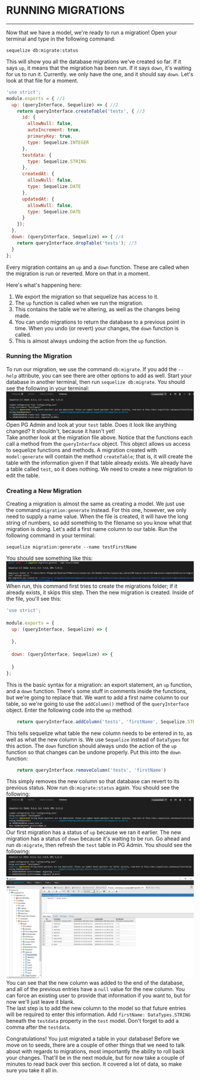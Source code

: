 # RUNNING MIGRATIONS
---

Now that we have a model, we're ready to run a migration! Open your terminal and type in the following command:
```
sequelize db:migrate:status
```
This will show you all the database migrations we've created so far. If it says `up`, it means that the migration has been run. If it says `down`, it's waiting for us to run it. Currently. we only have the one, and it should say `down`. Let's look at that file for a moment.

```js
'use strict';
module.exports = { //1
  up: (queryInterface, Sequelize) => { //2
    return queryInterface.createTable('tests', { //3
      id: {
        allowNull: false,
        autoIncrement: true,
        primaryKey: true,
        type: Sequelize.INTEGER
      },
      testdata: {
        type: Sequelize.STRING
      },
      createdAt: {
        allowNull: false,
        type: Sequelize.DATE
      },
      updatedAt: {
        allowNull: false,
        type: Sequelize.DATE
      }
    });
  },
  down: (queryInterface, Sequelize) => { //4
    return queryInterface.dropTable('tests'); //5
  }
};
```
Every migration contains an `up` and a `down` function. These are called when the migration is run or reverted. More on that in a moment.

Here's what's happening here:
1. We export the migration so that sequelize has access to it.
2. The `up` function is called when we run the migration.
3. This contains the table we're altering, as well as the changes being made.
4. You can undo migrations to return the database to a previous point in time. When you undo (or revert) your changes, the `down` function is called.
5. This is almost always undoing the action from the `up` function.

### Running the Migration
To run our migration, we use the command `db:migrate`. If you add the `--help` attribute, you can see there are other options to add as well. Start your database in another terminal, then run `sequelize db:migrate`. You should see the following in your terminal: <br> ![firstMigration](assets/firstMigration.png) <br>
Open PG Admin and look at your `test` table. Does it look like anything changed? It shouldn't, because it hasn't yet! <br>
Take another look at the migration file above. Notice that the functions each call a method from the `queryInterface` object. This object allows us access to sequelize functions and methods. A migration created with `model:generate` will contain the method `createTable`; that is, it will create the table with the information given if that table already exists. We already have a table called `test`, so it does nothing. We need to create a new migration to edit the table.

### Creating a New Migration
Creating a migration is almost the same as creating a model. We just use the command `migration:generate` instead. For this one, however, we only need to supply a name value. When the file is created, it will have the long string of numbers, so add something to the filename so you know what that migration is doing. Let's add a first name column to our table. Run the following command in your terminal:
```
sequelize migration:generate --name testFirstName
```
You should see something like this: <br> ![newMigration](assets/newMigration.png) <br>
When run, this command first tries to create the migrations folder; if it already exists, it skips this step. Then the new migration is created. Inside of the file, you'll see this:

```js
'use strict';

module.exports = {
  up: (queryInterface, Sequelize) => {

  },

  down: (queryInterface, Sequelize) => {

  }
};
```
This is the basic syntax for a migration: an export statement, an `up` function, and a `down` function. There's some stuff in comments inside the functions, but we're going to replace that. We want to add a first name column to our table, so we're going to use the `addColumn()` method of the `queryInterface` object. Enter the following code into the `up` method:
```js
    return queryInterface.addColumn('tests', 'firstName', Sequelize.STRING)
```
This tells sequelize what table the new column needs to be entered in to, as well as what the new column is. We use `Sequelize` instead of `DataTypes` for this action. The `down` function should always undo the action of the `up` function so that changes can be undone properly. Put this into the `down` function:

```js
    return queryInterface.removeColumn('tests', 'firstName')
```
This simply removes the new column so that database can revert to its previous status. Now run `db:migrate:status` again. You should see the following: <br>
![migrationStatus](assets/migrationStatus2.png) <br>
Our first migration has a status of `up` because we ran it earlier. The new migration has a status of `down` because it's waiting to be run. Go ahead and run `db:migrate`, then refresh the `test` table in PG Admin. You should see the following: <br>
![newMigrationConsole](assets/newMigrationConsole.png) <br>
![newMigrationDatabase](assets/newMigrationDatabase.png)<br>
You can see that the new column was added to the end of the database, and all of the previous entries have a `null` value for the new column. You can force an existing user to provide that information if you want to, but for now we'll just leave it blank. <br>
The last step is to add the new column to the model so that future entries will be required to enter this information. Add `firstName: DataTypes.STRING` beneath the `testdata` property in the `test` model. Don't forget to add a comma after the `testdata`.<br>

Congratulations! You just migrated a table in your database! Before we move on to seeds, there are a couple of other things that we need to talk about with regards to migrations, most importantly the ability to roll back your changes. That'll be in the next module, but for now take a couple of minutes to read back over this section. It covered a lot of data, so make sure you take it all in.